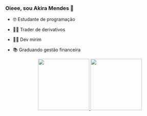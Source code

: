 ### Oieee, sou Akira Mendes 👋

- 🤓 Estudante de programação
- 👩‍💻 Trader de derivativos 
- 🐱‍👤 Dev mirim
- 📚 Graduando gestão financeira


    <div align="center">
  <a href="https://github.com/Akirajmendes">
  <img height="160em" src="https://github-readme-stats.vercel.app/api?username=Akirajmendes&show_icons=true&theme=dracula&include_all_commits=true&count_private=true"/>
  <img height="160em" src="https://github-readme-stats.vercel.app/api/top-langs/?username=Akirajmendes&layout=compact&langs_count=7&theme=dracula"/>
</div>
